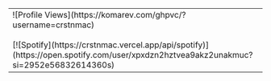 <table width="100%"> 
  <tr>

  <td width="50%">
                  ![Profile Views](https://komarev.com/ghpvc/?username=crstnmac)
<br>
&nbsp; <br> [![Spotify](https://crstnmac.vercel.app/api/spotify)](https://open.spotify.com/user/xpxdzn2hztvea9akz2unakmuc?si=2952e56832614360s)


  </td>


  </table>
